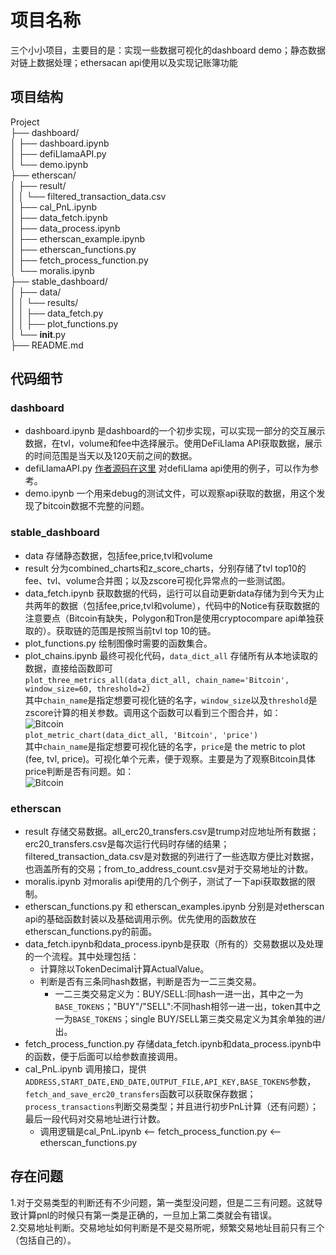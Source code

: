 <!--
 * @Author: caoyuwei e1349149@u.nus.edu
 * @Date: 2024-12-27 14:45:04
 * @LastEditors: caoyuwei e1349149@u.nus.edu
 * @LastEditTime: 2024-12-27 17:40:45
 * @FilePath: \Project\README.md
-->
# 项目名称

三个小小项目，主要目的是：实现一些数据可视化的dashboard demo；静态数据对链上数据处理；ethersacan api使用以及实现记账簿功能

## 项目结构

Project  
├── dashboard/  
│   ├── dashboard.ipynb  
│   ├── defiLlamaAPI.py  
│   └── demo.ipynb  
├── etherscan/  
│   ├── result/  
│   │   └── filtered_transaction_data.csv  
│   ├── cal_PnL.ipynb  
│   ├── data_fetch.ipynb  
│   ├── data_process.ipynb  
│   ├── etherscan_example.ipynb  
│   ├── etherscan_functions.py  
│   ├── fetch_process_function.py  
│   └── moralis.ipynb  
├── stable_dashboard/  
│   ├── data/  
│   │   └── results/  
│   │       ├── data_fetch.py  
│   │       ├── plot_functions.py  
│   └── __init__.py  
├── README.md  

## 代码细节

### dashboard  

* dashboard.ipynb 是dashboard的一个初步实现，可以实现一部分的交互展示数据，在tvl，volume和fee中选择展示。使用DeFiLlama API获取数据，展示的时间范围是当天以及120天前之间的数据。
* defiLlamaAPI.py [作者源码在这里]([URL](https://github.com/AdamGetbags/defiLlamaAPI) "源码") 对defiLlama api使用的例子，可以作为参考。
* demo.ipynb 一个用来debug的测试文件，可以观察api获取的数据，用这个发现了bitcoin数据不完整的问题。

### stable_dashboard

* data 存储静态数据，包括fee,price,tvl和volume
* result 分为combined_charts和z_score_charts，分别存储了tvl top10的fee、tvl、volume合并图；以及zscore可视化异常点的一些测试图。
* data_fetch.ipynb 获取数据的代码，运行可以自动更新data存储为到今天为止共两年的数据（包括fee,price,tvl和volume），代码中的Notice有获取数据的注意要点（Bitcoin有缺失，Polygon和Tron是使用cryptocompare api单独获取的）。获取链的范围是按照当前tvl top 10的链。
* plot_functions.py 绘制图像时需要的函数集合。
* plot_chains.ipynb 最终可视化代码，`data_dict_all` 存储所有从本地读取的数据，直接给函数即可  
`plot_three_metrics_all(data_dict_all, chain_name='Bitcoin', window_size=60, threshold=2)`  
其中`chain_name`是指定想要可视化链的名字，`window_size`以及`threshold`是zscore计算的相关参数。调用这个函数可以看到三个图合并，如：  
![Bitcoin](C:\Users\YuweiCao\Documents\GitHub\Project\Project\stable_dashboard\results\z_score_charts\Bitcoin_3.png "Bitcoin")  
`plot_metric_chart(data_dict_all, 'Bitcoin', 'price')`  
其中`chain_name`是指定想要可视化链的名字，`price`是 the metric to plot (fee, tvl, price)。可视化单个元素，便于观察。主要是为了观察Bitcoin具体price判断是否有问题。如：  
![Bitcoin](C:\Users\YuweiCao\Documents\GitHub\Project\Project\stable_dashboard\results\z_score_charts\bitcoin_price.png "Bitcoin")  

### etherscan

* result 存储交易数据。all_erc20_transfers.csv是trump对应地址所有数据；erc20_transfers.csv是每次运行代码时存储的结果；filtered_transaction_data.csv是对数据的列进行了一些选取方便比对数据，也涵盖所有的交易；from_to_address_count.csv是对于交易地址的计数。
* moralis.ipynb 对moralis api使用的几个例子，测试了一下api获取数据的限制。
* etherscan_functions.py 和 etherscan_examples.ipynb 分别是对etherscan api的基础函数封装以及基础调用示例。优先使用的函数放在etherscan_functions.py的前面。
* data_fetch.ipynb和data_process.ipynb是获取（所有的）交易数据以及处理的一个流程。其中处理包括：
  * 计算除以TokenDecimal计算ActualValue。
  * 判断是否有三条同hash数据，判断是否为一二三类交易。
    * 一二三类交易定义为：BUY/SELL:同hash一进一出，其中之一为`BASE_TOKENS`；"BUY"/"SELL":不同hash相邻一进一出，token其中之一为`BASE_TOKENS`；single BUY/SELL第三类交易定义为其余单独的进/出。
* fetch_process_function.py 存储data_fetch.ipynb和data_process.ipynb中的函数，便于后面可以给参数直接调用。
* cal_PnL.ipynb 调用接口，提供`ADDRESS,START_DATE,END_DATE,OUTPUT_FILE,API_KEY,BASE_TOKENS`参数，`fetch_and_save_erc20_transfers`函数可以获取保存数据；`process_transactions`判断交易类型；并且进行初步PnL计算（还有问题）；最后一段代码对交易地址进行计数。
  * 调用逻辑是cal_PnL.ipynb <-- fetch_process_function.py <-- etherscan_functions.py

## 存在问题

1.对于交易类型的判断还有不少问题，第一类型没问题，但是二三有问题。这就导致计算pnl的时候只有第一类是正确的，一旦加上第二类就会有错误。  
2.交易地址判断。交易地址如何判断是不是交易所呢，频繁交易地址目前只有三个（包括自己的）。